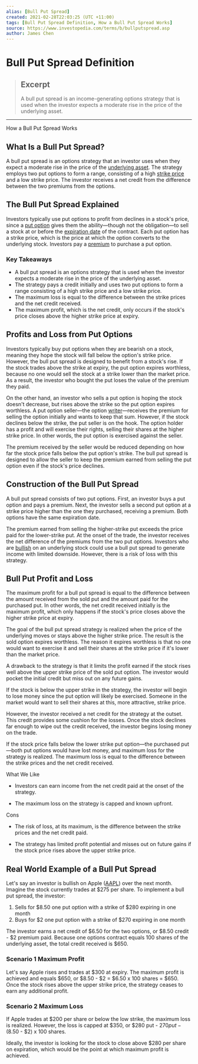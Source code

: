 ```yaml
---
alias: [Bull Put Spread]
created: 2021-02-28T22:03:25 (UTC +11:00)
tags: [Bull Put Spread Definition, How a Bull Put Spread Works]
source: https://www.investopedia.com/terms/b/bullputspread.asp
author: James Chen
---
```


# Bull Put Spread Definition

> ## Excerpt
> A bull put spread is an income-generating options strategy that is used when the investor expects a moderate rise in the price of the underlying asset.

---

How a Bull Put Spread Works
## What Is a Bull Put Spread?

A bull put spread is an options strategy that an investor uses when they expect a moderate rise in the price of the [underlying asset](https://www.investopedia.com/terms/u/underlying-asset.asp). The strategy employs two put options to form a range, consisting of a high [strike price](https://www.investopedia.com/terms/s/strikeprice.asp) and a low strike price. The investor receives a net credit from the difference between the two premiums from the options.

## The Bull Put Spread Explained

Investors typically use put options to profit from declines in a stock's price, since a [put option](https://www.investopedia.com/terms/p/putoption.asp) gives them the ability—though not the obligation—to sell a stock at or before the [expiration date](https://www.investopedia.com/terms/e/expiration-date.asp) of the contract. Each put option has a strike price, which is the price at which the option converts to the underlying stock. Investors pay a [premium](https://www.investopedia.com/terms/o/option-premium.asp) to purchase a put option.

### Key Takeaways

-   A bull put spread is an options strategy that is used when the investor expects a moderate rise in the price of the underlying asset.
-   The strategy pays a credit initially and uses two put options to form a range consisting of a high strike price and a low strike price.
-   The maximum loss is equal to the difference between the strike prices and the net credit received.
-   The maximum profit, which is the net credit, only occurs if the stock's price closes above the higher strike price at expiry.

## Profits and Loss from Put Options

Investors typically buy put options when they are bearish on a stock, meaning they hope the stock will fall below the option's strike price. However, the bull put spread is designed to benefit from a stock's rise. If the stock trades above the strike at expiry, the put option expires worthless, because no one would sell the stock at a strike lower than the market price. As a result, the investor who bought the put loses the value of the premium they paid.

On the other hand, an investor who sells a put option is hoping the stock doesn't decrease, but rises above the strike so the put option expires worthless. A put option seller—the option [writer](https://www.investopedia.com/terms/w/writer.asp)—receives the premium for selling the option initially and wants to keep that sum. However, if the stock declines below the strike, the put seller is on the hook. The option holder has a profit and will exercise their rights, selling their shares at the higher strike price. In other words, the put option is exercised against the seller.

The premium received by the seller would be reduced depending on how far the stock price falls below the put option's strike. The bull put spread is designed to allow the seller to keep the premium earned from selling the put option even if the stock's price declines.

## Construction of the Bull Put Spread

A bull put spread consists of two put options. First, an investor buys a put option and pays a premium. Next, the investor sells a second put option at a strike price higher than the one they purchased, receiving a premium. Both options have the same expiration date.

The premium earned from selling the higher-strike put exceeds the price paid for the lower-strike put. At the onset of the trade, the investor receives the net difference of the premiums from the two put options. Investors who are [bullish](https://www.investopedia.com/terms/b/bull.asp) on an underlying stock could use a bull put spread to generate income with limited downside. However, there is a risk of loss with this strategy.

## Bull Put Profit and Loss

The maximum profit for a bull put spread is equal to the difference between the amount received from the sold put and the amount paid for the purchased put. In other words, the net credit received initially is the maximum profit, which only happens if the stock's price closes above the higher strike price at expiry.

The goal of the bull put spread strategy is realized when the price of the underlying moves or stays above the higher strike price. The result is the sold option expires worthless. The reason it expires worthless is that no one would want to exercise it and sell their shares at the strike price if it's lower than the market price.

A drawback to the strategy is that it limits the profit earned if the stock rises well above the upper strike price of the sold put option. The investor would pocket the initial credit but miss out on any future gains.

If the stock is below the upper strike in the strategy, the investor will begin to lose money since the put option will likely be exercised. Someone in the market would want to sell their shares at this, more attractive, strike price.

However, the investor received a net credit for the strategy at the outset. This credit provides some cushion for the losses. Once the stock declines far enough to wipe out the credit received, the investor begins losing money on the trade.

If the stock price falls below the lower strike put option—the purchased put—both put options would have lost money, and maximum loss for the strategy is realized. The maximum loss is equal to the difference between the strike prices and the net credit received.

What We Like

-   Investors can earn income from the net credit paid at the onset of the strategy.
    
-   The maximum loss on the strategy is capped and known upfront.
    

Cons

-   The risk of loss, at its maximum, is the difference between the strike prices and the net credit paid.
    
-   The strategy has limited profit potential and misses out on future gains if the stock price rises above the upper strike price.
    

## Real World Example of a Bull Put Spread

Let's say an investor is bullish on Apple ([AAPL](https://www.investopedia.com/markets/quote?tvwidgetsymbol=aapl)) over the next month. Imagine the stock currently trades at $275 per share. To implement a bull put spread, the investor:

1.  Sells for $8.50 one put option with a strike of $280 expiring in one month
2.  Buys for $2 one put option with a strike of $270 expiring in one month

The investor earns a net credit of $6.50 for the two options, or $8.50 credit - $2 premium paid. Because one options contract equals 100 shares of the underlying asset, the total credit received is $650.

### Scenario 1 Maximum Profit

Let's say Apple rises and trades at $300 at expiry. The maximum profit is achieved and equals $650, or $8.50 - $2 = $6.50 x 100 shares = $650. Once the stock rises above the upper strike price, the strategy ceases to earn any additional profit.

### Scenario 2 Maximum Loss

If Apple trades at $200 per share or below the low strike, the maximum loss is realized. However, the loss is capped at $350, or $280 put - $270 put - ($8.50 - $2) x 100 shares.

Ideally, the investor is looking for the stock to close above $280 per share on expiration, which would be the point at which maximum profit is achieved.
